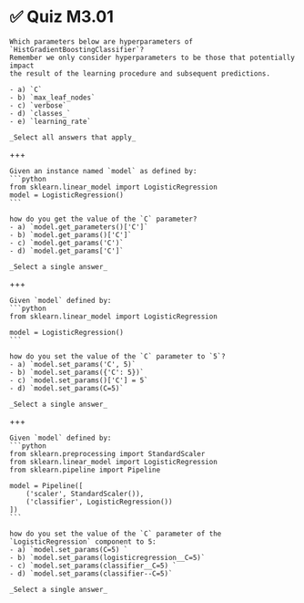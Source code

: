 # ✅ Quiz M3.01

```{admonition} Question
Which parameters below are hyperparameters of `HistGradientBoostingClassifier`?
Remember we only consider hyperparameters to be those that potentially impact
the result of the learning procedure and subsequent predictions.

- a) `C`
- b) `max_leaf_nodes`
- c) `verbose`
- d) `classes_`
- e) `learning_rate`

_Select all answers that apply_
```

+++

````{admonition} Question
Given an instance named `model` as defined by:
```python
from sklearn.linear_model import LogisticRegression
model = LogisticRegression()
```

how do you get the value of the `C` parameter?
- a) `model.get_parameters()['C']`
- b) `model.get_params()['C']`
- c) `model.get_params('C')`
- d) `model.get_params['C']`

_Select a single answer_
````

+++

````{admonition} Question
Given `model` defined by:
```python
from sklearn.linear_model import LogisticRegression

model = LogisticRegression()
```

how do you set the value of the `C` parameter to `5`?
- a) `model.set_params('C', 5)`
- b) `model.set_params({'C': 5})`
- c) `model.set_params()['C'] = 5`
- d) `model.set_params(C=5)`

_Select a single answer_
````

+++

````{admonition} Question
Given `model` defined by:
```python
from sklearn.preprocessing import StandardScaler
from sklearn.linear_model import LogisticRegression
from sklearn.pipeline import Pipeline

model = Pipeline([
    ('scaler', StandardScaler()),
    ('classifier', LogisticRegression())
])
```

how do you set the value of the `C` parameter of the `LogisticRegression` component to 5:
- a) `model.set_params(C=5) `
- b) `model.set_params(logisticregression__C=5)`
- c) `model.set_params(classifier__C=5) `
- d) `model.set_params(classifier--C=5)`

_Select a single answer_
````
